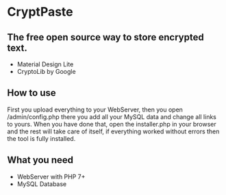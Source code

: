 # CryptPaste
## The free open source way to store encrypted text.

- Material Design Lite
- CryptoLib by Google

## How to use

First you upload everything to your WebServer, then you open /admin/config.php there you add all your MySQL data and change all links to yours.  When you have done that, open the installer.php in your browser and the rest will take care of itself, if everything worked without errors then the tool is fully installed.

## What you need

- WebServer with PHP 7+
- MySQL Database
